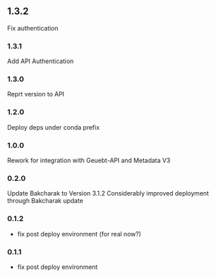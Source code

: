 ## 1.3.2

Fix authentication

### 1.3.1

Add API Authentication

### 1.3.0 

Reprt version to API

### 1.2.0

Deploy deps under conda prefix

### 1.0.0

Rework for integration with Geuebt-API and Metadata V3

### 0.2.0

Update Bakcharak to Version 3.1.2
Considerably improved deployment through Bakcharak update

### 0.1.2

- fix post deploy environment (for real now?)

### 0.1.1

- fix post deploy environment